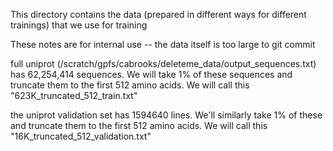 This directory contains the data (prepared in different ways for different trainings) that we use for training

These notes are for internal use -- the data itself is too large to git commit

full uniprot (/scratch/gpfs/cabrooks/deleteme_data/output_sequences.txt) has 62,254,414 sequences. We will take 1% of these sequences and truncate them to the first 512 amino acids. We will call this "623K_truncated_512_train.txt"

the uniprot validation set has 1594640 lines. We'll similarly take 1% of these and truncate them to the first 512 amino acids. We will call this "16K_truncated_512_validation.txt"
